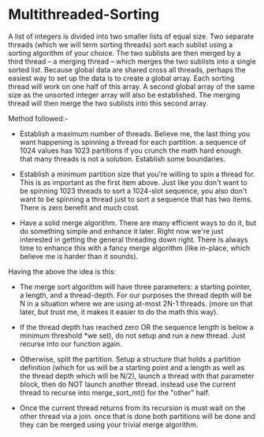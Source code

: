 # Multithreaded-Sorting

A list of integers is divided into two smaller lists of equal size. Two separate threads (which we
will term sorting threads) sort each sublist using a sorting algorithm of your choice. The two
sublists are then merged by a third thread – a merging thread – which merges the two sublists
into a single sorted list. Because global data are shared cross all threads, perhaps the easiest way
to set up the data is to create a global array. Each sorting thread will work on one half of this
array. A second global array of the same size as the unsorted integer array will also be
established. The merging thread will then merge the two sublists into this second array. 

Method followed:- 

* Establish a maximum number of threads. Believe me, the last thing you want happening is spinning a thread for each partition. a sequence of 1024 values has 1023 partitions if you crunch the math hard enough. that many threads is not a solution. Establish some boundaries.

* Establish a minimum partition size that you're willing to spin a thread for. This is as important as the first item above. Just like you don't want to be spinning 1023 threads to sort a 1024-slot sequence, you also don't want to be spinning a thread just to sort a sequence that has two items. There is zero benefit and much cost.

* Have a solid merge algorithm. There are many efficient ways to do it, but do something simple and enhance it later. Right now we're just interested in getting the general threading down right. There is always time to enhance this with a fancy merge algorithm (like in-place, which believe me is harder than it sounds).

Having the above the idea is this:

* The merge sort algorithm will have three parameters: a starting pointer, a length, and a thread-depth. For our purposes the thread depth will be N in a situation where we are using at-most 2N-1 threads. (more on that later, but trust me, it makes it easier to do the math this way).

* If the thread depth has reached zero OR the sequence length is below a minimum threshold *we set), do not setup and run a new thread. Just recurse into our function again.

* Otherwise, split the partition. Setup a structure that holds a partition definition (which for us will be a starting point and a length as well as the thread depth which will be N/2), launch a thread with that parameter block, then do NOT launch another thread. instead use the current thread to recurse into merge_sort_mt() for the "other" half.

* Once the current thread returns from its recursion is must wait on the other thread via a join. once that is done both partitions will be done and they can be merged using your trivial merge algorithm.

